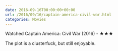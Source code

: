 ```yaml
---
date: 2016-09-16T00:00:00+00:00
url: /2016/09/16/captain-america-civil-war.html
categories: Movies
---
```

Watched Captain America: Civil War (2016) - ★★★

The plot is a clusterfuck, but still enjoyable.



